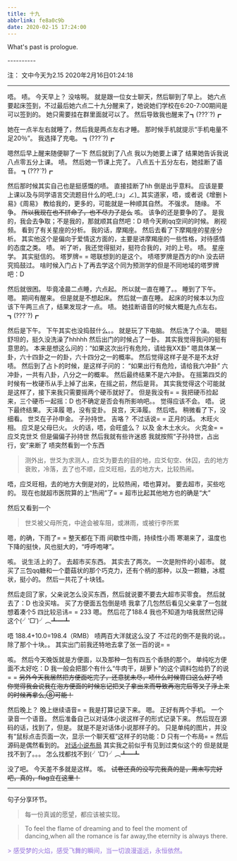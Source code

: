 ```yaml
---
title: 十九
abbrlink: fe8a0c9b
date: 2020-02-15 17:24:00
---
```

What's past is prologue.

<!--more-->----------
注：
文中今天为2.15
2020年2月16日01:24:18

----------


唔。
啧。
今天早上？
没啥啊。
就是跟一位女士聊天，然后聊到了早上。
她六点要起床签到，不过最后她六点二十九分醒来了，她说她们学校在6:20-7:00期间是可以签到的。
她只需要挂在群里面就可以了。
然后导致我也醒来了┓(???`?)┏


她在一点半左右就睡了，然后我是两点左右才睡。
那时候手机就提示“手机电量不足20％”。
我选择了充电。
┓(???`?)┏

嗯然后早上醒来随便聊了一下
然后就到了八点
我以为她要上课了
结果她告诉我说八点零五分上课。
啧。
然后她一节课上完了。
八点五十五分左右，她挂断了语音。
┓(???`?)┏

然后那时候其实自己也是挺感慨的啧。
直接挂断了hh
倒是出乎意料。
应该是要上课以及与同学语言交流题目什么的吧_(:з」∠)_
其实道家，唔，或者说《增删卜易》《周易》
教给我的，更多的，可能就是一种顺其自然。
不强求。
随缘。
不争。
~~所以我现在也不拼命了，也不尽力了是么~~
咳。
该争的还是要争的了。
是我的，我会去争取；不是我的，那就顺其自然吧：D
啧今天刷qq空间的时候。
刷视频。
看到了有关星座的分析。
我的话，摩羯座。
然后去看了下摩羯座的星座分析。
其实他这个是偏向于爱情这方面的，主要是讲摩羯座的一些性格，对待感情的态度之类。
啧。
听了听，我还觉得挺对，挺符合我的，对的上号。
啧。
星座学。
其实挺信的。
塔罗牌= =
嗯联想到的是这个。
啧塔罗牌是西方的hh
没去研究捣鼓过。
啥时候入门占卜了再去学这个同为预测学的但是不同地域的塔罗牌吧：D

然后就很困。
毕竟凌晨二点睡，六点起。
所以就一直在睡了。。
睡到了下午。
嗯。
期间有醒来。
但是就是不想起床。
然后就一直在睡。
起床的时候本以为应该下午两三点了，结果发现才一点。
啧。
她挂断语音的时候大概是九点左右。
┓(???`?)┏

然后是下午。
下午其实也没捣鼓什么。。
就是玩了下电脑。
然后洗了个澡。
嗯挺舒坦的，挺久没洗澡了hhhhh
然后出门的时候占了一卦。
其实我觉得我问的挺有意思的。
本来是想这么问的：“如果这次出行有危险，请给我XX卦”
嗯具体某一卦，六十四卦之一的卦，六十四分之一的概率。
然后觉得这样子是不是不太好啧。
然后到了占卜的时候，是这样子问的：
“如果出行有危险，请给我六冲卦”
六冲卦，一共有八卦，八分之一的概率。
然后最终结果不是六冲卦。
在摇第四爻的时候有一枚硬币从手上掉了出来，在摇之前，然后是背。
其实我觉得这个可能就是这样了，接下来我只需要摇两个硬币就好了。
但是我没有= =
我把硬币捡起来，三个硬币一起摇：D
也不确定是否会有所影响吧。。
觉得应该不会。
唔。
说下最终结果。
天泽履
嗯，没有变卦。
艮宫，天泽履。
然后唔。
稍微看了下，没细看。
世爻在子孙申金。
子孙持世。
吉咯？
不过话说= =
正月的话。
木旺火相。
应爻是父母巳火。
火的话，唔，会旺盛么？
以及
金木土水火。
火克金= =
应爻克世爻
但是偏偏子孙持世
然后我就有些许迷惑
我就按照“子孙持世，占出行，安”来断了
啧突然看到一个东西

> 测外出，世爻为求测人，应爻为要去的目的地，应爻旬空、休囚，去的地方衰败，冷落，去了也不顺，应爻旺相，去的地方大，比较热闹。

唔，应爻旺相，去的地方大倒是对的，比较热闹，唔也算对。
要去超市，买些吃的。
现在也就超市医院算的上“热闹”了= =
超市比起其他地方也的确是“大”

然后又看到一个

> 世爻被父母所克，中途会被车阻，或淋雨，或被行李所累

嗯，的确，下雨了= =
整天都在下雨
间歇性中雨，持续性小雨
寒潮来了，温度也下降的挺快，风也挺大的，“呼呼咆哮”。

咳。
说生活上的了。
去超市买东西。
其实去了两次。
一次是附件的小超市。
就买了三包qq糖和一个蘑菇状的那个巧克力，还有个柄的那种，以及一颗糖，冰棍状，挺小的。
然后一共花了十块钱。

然后走回了家，父亲说怎么没买东西，然后就说要不要去大超市买零食。
然后就去了：D
也没买啥。
买了方便面五包倒是啧
我拿了几包然后看见父亲拿了一包就想着凑个5
四比较忌讳= =
233
嗯。
然后花了188.4
我也不知道为啥我居然记得这个(╯‵□′)╯︵┻━┻

唔
188.4+10.0=198.4（RMB）
啧两百大洋就这么没了
不过花的倒不是我的说。。除了那个十块。。
其实出门前我还特地去拿了张一百的说= =

咳。
然后今天晚饭就是方便面，以及那种一包有四五个香肠的那个。
单纯吃方便面不太好吃：D
我一般会把那个有什么“牛肉干，胡萝卜”的这个调料包给扔了的说= =
~~另外今天我居然把方便面吃完了，还意犹未尽，啧什么时候胃口这么好了啧~~
~~你觉得我会说我在泡方便面的时候忘记把叉子拿出来而导致再泡完后等叉子浮上来的时候再拿么,⑧可能！~~

然后晚上？
晚上继续语音= =
我是打算记录下来。
嗯。
正好有两个手机。
一个录音一个语音。
然后准备自己以对话体小说这样子的形式记录下来。
然后现在源码的话，找到了，但是。
就是不是对话体小说那样子的。
只是单纯的图片，并没有“鼠标点击页面一次，显示一个聊天框”这样子的功能：D
只有一个布局= =
然后源码是偶然看到的。
[对话小说布局][1]
其实我之前似乎有见到过类似这个的
但是就是找不到了。。。
怎么找都找不到(╯‵□′)╯︵┻━┻

没了吧。
今天差不多就是这样。
咳。
~~试卷还真的没写完我真的是，周末写完好吧，真的，flag立在这里！~~


----------
句子分享环节。

> 每一份真诚的愿望，都应该被实现。


> To feel the flame of dreaming and to feel the moment of dancing,when all the romance is far away,the eternity is always there.

>
<font color=MediumPurple>
> 感受梦的火焰，感受飞舞的瞬间，当一切浪漫遥远，永恒依然。
</font>

[1]: http://jsrun.pro/u/skybig?page=2